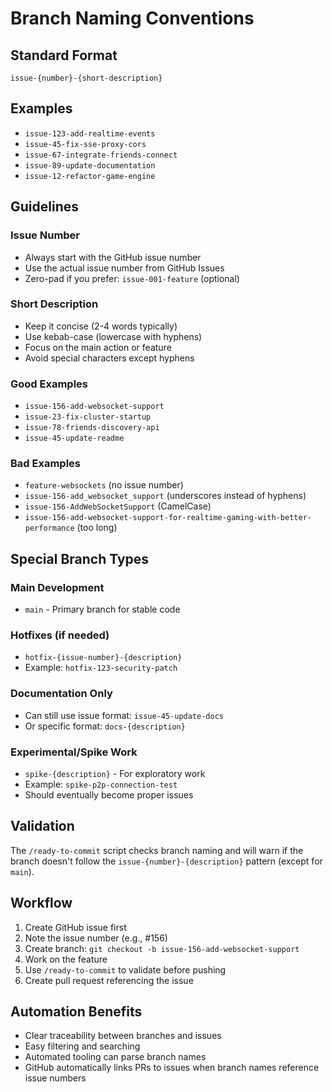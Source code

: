 # Branch Naming Conventions

## Standard Format
`issue-{number}-{short-description}`

## Examples
- `issue-123-add-realtime-events`
- `issue-45-fix-sse-proxy-cors`  
- `issue-67-integrate-friends-connect`
- `issue-89-update-documentation`
- `issue-12-refactor-game-engine`

## Guidelines

### Issue Number
- Always start with the GitHub issue number
- Use the actual issue number from GitHub Issues
- Zero-pad if you prefer: `issue-001-feature` (optional)

### Short Description
- Keep it concise (2-4 words typically)
- Use kebab-case (lowercase with hyphens)
- Focus on the main action or feature
- Avoid special characters except hyphens

### Good Examples
- `issue-156-add-websocket-support`
- `issue-23-fix-cluster-startup`
- `issue-78-friends-discovery-api`
- `issue-45-update-readme`

### Bad Examples
- `feature-websockets` (no issue number)
- `issue-156-add_websocket_support` (underscores instead of hyphens)
- `issue-156-AddWebSocketSupport` (CamelCase)
- `issue-156-add-websocket-support-for-realtime-gaming-with-better-performance` (too long)

## Special Branch Types

### Main Development
- `main` - Primary branch for stable code

### Hotfixes (if needed)
- `hotfix-{issue-number}-{description}`
- Example: `hotfix-123-security-patch`

### Documentation Only
- Can still use issue format: `issue-45-update-docs`
- Or specific format: `docs-{description}`

### Experimental/Spike Work
- `spike-{description}` - For exploratory work
- Example: `spike-p2p-connection-test`
- Should eventually become proper issues

## Validation
The `/ready-to-commit` script checks branch naming and will warn if the branch doesn't follow the `issue-{number}-{description}` pattern (except for `main`).

## Workflow
1. Create GitHub issue first
2. Note the issue number (e.g., #156)
3. Create branch: `git checkout -b issue-156-add-websocket-support`
4. Work on the feature
5. Use `/ready-to-commit` to validate before pushing
6. Create pull request referencing the issue

## Automation Benefits
- Clear traceability between branches and issues
- Easy filtering and searching  
- Automated tooling can parse branch names
- GitHub automatically links PRs to issues when branch names reference issue numbers
